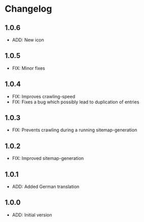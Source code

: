 # Changelog

## 1.0.6

- ADD: New icon

## 1.0.5

- FIX: Minor fixes

## 1.0.4

- FIX: Improves crawling-speed
- FIX: Fixes a bug which possibly lead to duplication of entries

## 1.0.3

- FIX: Prevents crawling during a running sitemap-generation

## 1.0.2

- FIX: Improved sitemap-generation

## 1.0.1

- ADD: Added German translation

## 1.0.0

- ADD: Initial version